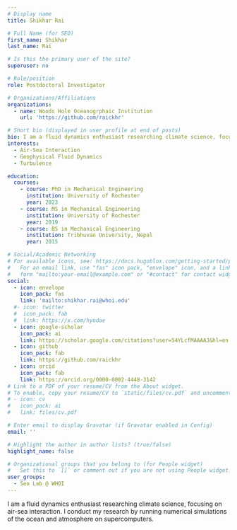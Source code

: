 ```yaml
---
# Display name
title: Shikhar Rai

# Full Name (for SEO)
first_name: Shikhar 
last_name: Rai

# Is this the primary user of the site?
superuser: no

# Role/position
role: Postdoctoral Investigator

# Organizations/Affiliations
organizations:
  - name: Woods Hole Oceanogrphaic Institution
    url: 'https://github.com/raickhr'

# Short bio (displayed in user profile at end of posts)
bio: I am a fluid dynamics enthusiast researching climate science, focusing on air-sea interaction. I conduct my research by running numerical simulations of the ocean and atmosphere on supercomputers.
interests:
  - Air-Sea Interaction
  - Geophysical Fluid Dynamics
  - Turbulence

education:
  courses:
    - course: PhD in Mechanical Engineering
      institution: University of Rochester
      year: 2023
    - course: MS in Mechanical Engineering
      institution: University of Rochester
      year: 2019
    - course: BS in Mechanical Engineering
      institution: Tribhuvan University, Nepal
      year: 2015

# Social/Academic Networking
# For available icons, see: https://docs.hugoblox.com/getting-started/page-builder/#icons
#   For an email link, use "fas" icon pack, "envelope" icon, and a link in the
#   form "mailto:your-email@example.com" or "#contact" for contact widget.
social:
  - icon: envelope
    icon_pack: fas
    link: 'mailto:shikhar.rai@whoi.edu'
  #- icon: twitter
  #  icon_pack: fab
  #  link: https://x.com/hyodae
  - icon: google-scholar
    icon_pack: ai
    link: https://scholar.google.com/citations?user=54YLcfMAAAAJ&hl=en
  - icon: github
    icon_pack: fab
    link: https://github.com/raickhr
  - icon: orcid
    icon_pack: fab
    link: https://orcid.org/0000-0002-4448-3142
# Link to a PDF of your resume/CV from the About widget.
# To enable, copy your resume/CV to `static/files/cv.pdf` and uncomment the lines below.
# - icon: cv
#   icon_pack: ai
#   link: files/cv.pdf

# Enter email to display Gravatar (if Gravatar enabled in Config)
email: ''

# Highlight the author in author lists? (true/false)
highlight_name: false

# Organizational groups that you belong to (for People widget)
#   Set this to `[]` or comment out if you are not using People widget.
user_groups:
  - Seo Lab @ WHOI
---
```


I am a fluid dynamics enthusiast researching climate science, focusing on air-sea interaction. I conduct my research by running numerical simulations of the ocean and atmosphere on supercomputers.
